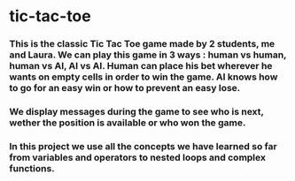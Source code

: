 # tic-tac-toe

### This is the classic Tic Tac Toe game made by 2 students, me and Laura. We can play this game in 3 ways : human vs human, human vs AI, AI vs AI. Human can place his bet wherever he wants on empty cells in order to win the game. AI knows how to go for an easy win or how to prevent an easy lose.

### We display messages during the game to see who is next, wether the position is available or who won the game.

### In this project we use all the concepts we have learned so far from variables and operators to nested loops and complex functions.